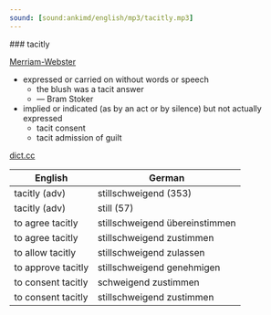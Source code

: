 ```yaml
---
sound: [sound:ankimd/english/mp3/tacitly.mp3]
---
```


\### tacitly

[Merriam-Webster](https://www.merriam-webster.com/dictionary/tacitly)

- expressed or carried on without words or speech
    - the blush was a tacit answer
    - — Bram Stoker
- implied or indicated (as by an act or by silence) but not actually expressed
    - tacit consent
    - tacit admission of guilt

[dict.cc](https://www.dict.cc/tacitly)

| English        | German       |
| -------------- | ------------ |
| tacitly (adv) | stillschweigend (353) |
| tacitly (adv) | still (57) |
| to agree tacitly | stillschweigend übereinstimmen |
| to agree tacitly | stillschweigend zustimmen |
| to allow tacitly | stillschweigend zulassen |
| to approve tacitly | stillschweigend genehmigen |
| to consent tacitly | schweigend zustimmen |
| to consent tacitly | stillschweigend zustimmen |
